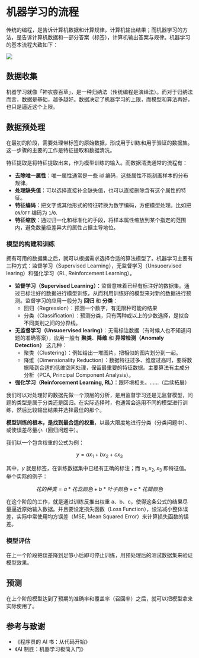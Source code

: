 # 机器学习的流程

传统的编程，是告诉计算机数据和计算规律，计算机输出结果；而机器学习的方法，是告诉计算机数据和一部分答案（标签），计算机输出答案与规律。机器学习的基本流程大致如下：

![](https://img.wiki-power.com/d/wiki-media/img/20240302202014.png)

## 数据收集

机器学习就像「神农尝百草」，是一种归纳法（传统编程是演绎法）。而对于归纳法而言，数据是基础，越多越好。数据决定了机器学习的上限，而模型和算法再好，也只是逼近这个上限。

## 数据预处理

在最初的阶段，需要处理带标签的原始数据，形成用于训练和用于验证的数据集。这一步骤的主要的工作是特征提取和数据清洗。

特征提取是将特征提取出来，作为模型训练的输入。而数据清洗通常的流程有：

- **去除唯一属性**：唯一属性通常是一些 id 编码，这些属性不能刻画样本的分布规律。
- **处理缺失值**：可以选择直接补全缺失值，也可以直接删除含有这个属性的特征。
- **特征编码**：把文字或其他形式的特征转换为数字编码，方便模型处理。比如把 `ON`/`OFF` 编码为 `1`/`0`.
- **特征缩放**：通过归一化和标准化的手段，将样本属性缩放到某个指定的范围内，避免数量级差异大的属性占据主导地位。

### 模型的构建和训练

拥有可用的数据集之后，就可以根据需求选择合适的算法模型了。机器学习主要有三种方式：监督学习（Supervised Learning），无监督学习（Unsuoervised learing）和强化学习（RL, Reinforcement Learning）。

- **监督学习（Supervised Learning）**：监督意味着已经有标注好的数据集。通过已标注好的数据进行模型训练，从而利用训练好的模型来对新的数据进行预测。监督学习的应用一般分为 **回归** 和 **分类**：
  - 回归（Regression）：预测一个数字，有无限种可能的结果
  - 分类（Classification）：预测分类，只有两种或以上的少数选择，是拟合不同类别之间的分界线。
- **无监督学习（Unsuoervised learing）**：无需标注数据（有时候人也不知道问题的准确答案），应用一般有 **聚类**、**降维** 和 **异常检测（Anomaly Detection）** 这几种：
  - 聚类（Clustering）：例如给出一堆图片，把相似的图片划分到一起。
  - 降维（Dimensionality Reduction）：数据特征过多、维度过高时，要将数据降到合适的低维空间处理，保留最重要的特征数据。主要算法有主成分分析（PCA, Principal Component Analysis）。
- **强化学习（Reinforcement Learning, RL）**：跟环境相关。……（后续拓展）

我们可以对处理好的数据先做一个顶层的分析，是用监督学习还是无监督模型，问题的类型是属于分类还是回归。在实际选择时，也通常会选用不同的模型进行训练，然后比较输出结果并选择最佳的那个。

**模型训练的根本，是找到最合适的权重**，以最大限度地进行分类（分类问题中）、或使误差尽量小（回归问题中）。

我们以一个包含权重的公式为例：

$$
y=ax_1+bx_2+cx_3
$$

其中，$y$ 就是标签，在训练数据集中已经有正确的标注；而 $x_1, x_2, x_3$ 即特征值。举个实际的例子：

$$
花的种类=a*花蕊颜色+b*叶子颜色+c*花瓣颜色
$$

在这个阶段的工作，就是通过训练反推出权重 a、b、c，使得这条公式的结果尽量逼近原始输入数据。并且要设定损失函数（Loss Function），设法减小整体误差，实际中常使用均方误差（MSE, Mean Squared Error）来计算损失函数的误差。

### 模型评估

在上一个阶段把误差降到足够小后即可停止训练，用预处理后的测试数据集来验证模型效果。

## 预测

在上个阶段模型达到了预期的准确率和覆盖率（召回率）之后，就可以把模型拿来实际使用了。

## 参考与致谢

- 《程序员的 AI 书：从代码开始》
- 《AI 制胜：机器学习极简入门》
